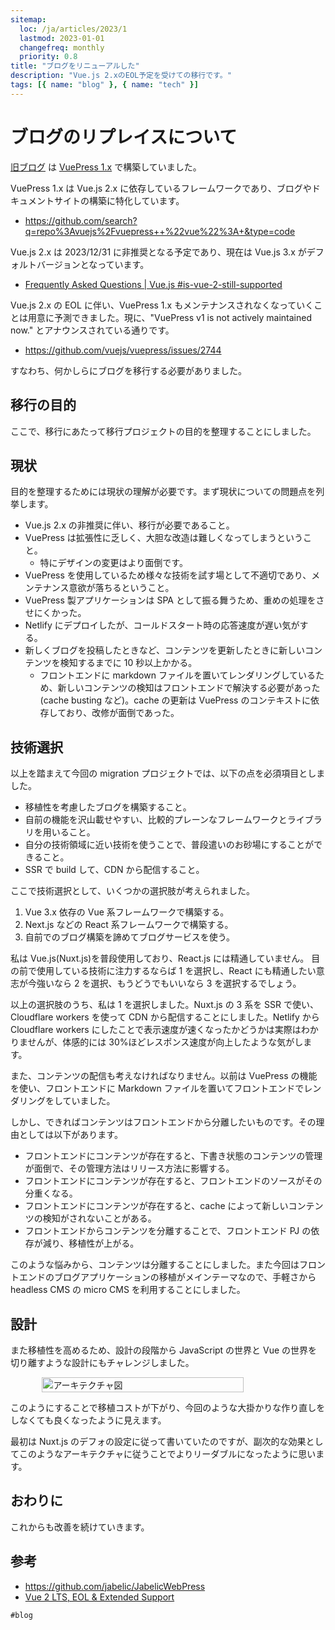```yaml
---
sitemap:
  loc: /ja/articles/2023/1
  lastmod: 2023-01-01
  changefreq: monthly
  priority: 0.8
title: "ブログをリニューアルした"
description: "Vue.js 2.xのEOL予定を受けての移行です。"
tags: [{ name: "blog" }, { name: "tech" }]
---
```


# ブログのリプレイスについて

[旧ブログ](https://jabelic.netlify.app/) は [VuePress 1.x](https://vuepress.vuejs.org/) で構築していました。

VuePress 1.x は Vue.js 2.x に依存しているフレームワークであり、ブログやドキュメントサイトの構築に特化しています。

- https://github.com/search?q=repo%3Avuejs%2Fvuepress++%22vue%22%3A+&type=code

Vue.js 2.x は 2023/12/31 に非推奨となる予定であり、現在は Vue.js 3.x がデフォルトバージョンとなっています。

- [Frequently Asked Questions | Vue.js #is-vue-2-still-supported](https://vuejs.org/about/faq.html#is-vue-2-still-supported)

Vue.js 2.x の EOL に伴い、VuePress 1.x もメンテナンスされなくなっていくことは用意に予測できました。現に、"VuePress v1 is not actively maintained now." とアナウンスされている通りです。

- https://github.com/vuejs/vuepress/issues/2744

すなわち、何かしらにブログを移行する必要がありました。

## 移行の目的

ここで、移行にあたって移行プロジェクトの目的を整理することにしました。

## 現状

目的を整理するためには現状の理解が必要です。まず現状についての問題点を列挙します。

- Vue.js 2.x の非推奨に伴い、移行が必要であること。
- VuePress は拡張性に乏しく、大胆な改造は難しくなってしまうということ。
  - 特にデザインの変更はより面倒です。
- VuePress を使用しているため様々な技術を試す場として不適切であり、メンテナンス意欲が落ちるということ。
- VuePress 製アプリケーションは SPA として振る舞うため、重めの処理をさせにくかった。
- Netlify にデプロイしたが、コールドスタート時の応答速度が遅い気がする。
- 新しくブログを投稿したときなど、コンテンツを更新したときに新しいコンテンツを検知するまでに 10 秒以上かかる。
  - フロントエンドに markdown ファイルを置いてレンダリングしているため、新しいコンテンツの検知はフロントエンドで解決する必要があった(cache busting など)。cache の更新は VuePress のコンテキストに依存しており、改修が面倒であった。

## 技術選択

以上を踏まえて今回の migration プロジェクトでは、以下の点を必須項目としました。

- 移植性を考慮したブログを構築すること。
- 自前の機能を沢山載せやすい、比較的プレーンなフレームワークとライブラリを用いること。
- 自分の技術領域に近い技術を使うことで、普段遣いのお砂場にすることができること。
- SSR で build して、CDN から配信すること。

ここで技術選択として、いくつかの選択肢が考えられました。

1. Vue 3.x 依存の Vue 系フレームワークで構築する。
2. Next.js などの React 系フレームワークで構築する。
3. 自前でのブログ構築を諦めてブログサービスを使う。

私は Vue.js(Nuxt.js)を普段使用しており、React.js には精通していません。 目の前で使用している技術に注力するならば 1 を選択し、React にも精通したい意志が今強いなら 2 を選択、もうどうでもいいなら 3 を選択するでしょう。

以上の選択肢のうち、私は 1 を選択しました。Nuxt.js の 3 系を SSR で使い、Cloudflare workers を使って CDN から配信することにしました。Netlify から Cloudflare workers にしたことで表示速度が速くなったかどうかは実際はわかりませんが、体感的には 30%ほどレスポンス速度が向上したような気がします。

また、コンテンツの配信も考えなければなりません。以前は VuePress の機能を使い、フロントエンドに Markdown ファイルを置いてフロントエンドでレンダリングをしていました。

しかし、できればコンテンツはフロントエンドから分離したいものです。その理由としては以下があります。

- フロントエンドにコンテンツが存在すると、下書き状態のコンテンツの管理が面倒で、その管理方法はリリース方法に影響する。
- フロントエンドにコンテンツが存在すると、フロントエンドのソースがその分重くなる。
- フロントエンドにコンテンツが存在すると、cache によって新しいコンテンツの検知がされないことがある。
- フロントエンドからコンテンツを分離することで、フロントエンド PJ の依存が減り、移植性が上がる。

このような悩みから、コンテンツは分離することにしました。また今回はフロントエンドのブログアプリケーションの移植がメインテーマなので、手軽さから headless CMS の micro CMS を利用することにしました。

## 設計

また移植性を高めるため、設計の段階から JavaScript の世界と Vue の世界を切り離すような設計にもチャレンジしました。

<div style="display:flex; justify-content:center;">
<img src="image/jabelicwebpress-arch.png" alt="アーキテクチャ図" width=80% />
</div>

このようにすることで移植コストが下がり、今回のような大掛かりな作り直しをしなくても良くなったように見えます。

最初は Nuxt.js のデフォの設定に従って書いていたのですが、副次的な効果としてこのようなアーキテクチャに従うことでよりリーダブルになったように思います。

## おわりに

これからも改善を続けていきます。

## 参考

- https://github.com/jabelic/JabelicWebPress
- [Vue 2 LTS, EOL & Extended Support](https://v2.vuejs.org/lts/)

`#blog`
